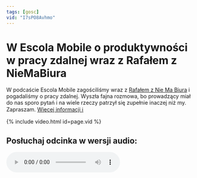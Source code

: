```yaml
---
tags: [gosc]
vid: "I7sPO8Avhmo"
---
```


# W Escola Mobile o produktywności w pracy zdalnej wraz z Rafałem z NieMaBiura

W podcaście Escola Mobile zagościliśmy wraz z [Rafałem z Nie Ma Biura](/tag/niemabiura/) i pogadaliśmy o pracy zdalnej. Wyszła fajna rozmowa, bo prowadzący miał do nas sporo pytań i na wiele rzeczy patrzył się zupełnie inaczej niż my. Zapraszam.
 [Więcej informacji ℹ️](https://escolamobile.podbean.com/e/efektywnosc-pracy-zdalnej-nozbe-em44/)

{% include video.html id=page.vid %}

<!--More-->

## Posłuchaj odcinka w wersji audio:

<audio controls>
<source src="https://s188.podbean.com/pb/fdefa8642c0a8723edbf6734bf071575/5fae5a68/data4/fs41/4457840/uploads/em_44_finalacvxl.mp3?pbss=c4fa7d33-981a-5a7e-a57e-0ddadbb60d3b&download=1" type="audio/mpeg">
</audio>


[n]: https://nozbe.com/pl/?a=mike